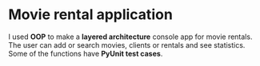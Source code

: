 # Movie rental application
I used **OOP** to make a **layered architecture** console app for movie rentals. The user can add or search movies, clients or rentals and see statistics.
Some of the functions have **PyUnit test cases**.